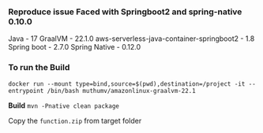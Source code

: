 ### Reproduce issue Faced with Springboot2 and spring-native 0.10.0

Java - 17
GraalVM - 22.1.0
aws-serverless-java-container-springboot2 - 1.8
Spring boot - 2.7.0
Spring Native - 0.12.0

### To run the Build
`docker run --mount type=bind,source=$(pwd),destination=/project -it --entrypoint /bin/bash muthumv/amazonlinux-graalvm-22.1`

**Build**
`mvn -Pnative clean package`

Copy the `function.zip` from target folder